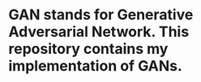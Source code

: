# GAN stands for Generative Adversarial Network. This repository contains my implementation of GANs.

